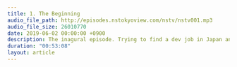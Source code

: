 ```yaml
---
title: 1. The Beginning
audio_file_path: http://episodes.nstokyoview.com/nstv/nstv001.mp3
audio_file_size: 26010770
date: 2019-06-02 00:00:00 +0900
description: The inagural episode. Trying to find a dev job in Japan and pre-WWDC thoughts.
duration: "00:53:08"
layout: article
---
```

